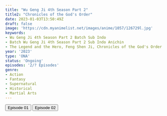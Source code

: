 ```yaml
---
title: "Wu Geng Ji 4th Season Part 2"
title2: "Chronicles of the God's Order"
date: 2023-01-03T13:50:49Z
draft: false
image: 'https://cdn.myanimelist.net/images/anime/1057/126729l.jpg'
keywords:
- Wu Geng Ji 4th Season Part 2 Batch Sub Indo
- Batch Wu Geng Ji 4th Season Part 2 Sub Indo Anichin
- The Legend and the Hero, Feng Shen Ji, Chronicles of the God's Order Full Episodes Sub Indo
year: '2023'
type: 'ONA'
status: 'Ongoing'
episodes: '2/? Episodes'
genre:
- Action
- Fantasy
- Supernatural
- Historical
- Martial Arts
---
```


<div class="d-g gg-5 gtc-r ai-c">
<button onclick="window.open('?arc=oJnN5kb8l2_20230103/1/MP4/Kuramanime-CRNGOD_S4P2-01-480p-Anichin','_blank')">Episode 01</button>
<button onclick="window.open('?arc=el1ZrLSsJ6_20230103/2/MP4/Kuramanime-CRNGOD_S4P2-02-480p-Anichin','_blank')">Episode 02</button>
</div>